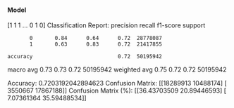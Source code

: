 #### Model
[1 1 1 ... 0 1 0]
Classification Report:
              precision    recall  f1-score   support

           0       0.84      0.64      0.72  28778087
           1       0.63      0.83      0.72  21417855

    accuracy                           0.72  50195942
   macro avg       0.73      0.73      0.72  50195942
weighted avg       0.75      0.72      0.72  50195942

Accuracy: 0.7203192042894623
Confusion Matrix:
[[18289913 10488174]
 [ 3550667 17867188]]
Confusion Matrix (%):
[[36.43703509 20.89446593]
 [ 7.07361364 35.59488534]]
